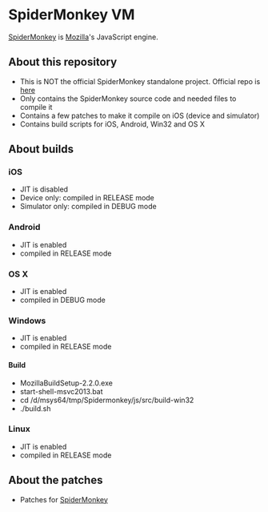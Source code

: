 # SpiderMonkey VM

[SpiderMonkey](https://developer.mozilla.org/en-US/docs/SpiderMonkey) is [Mozilla](http://www.mozilla.org)'s JavaScript engine.

## About this repository

 - This is NOT the official SpiderMonkey standalone project. Official repo is [here](https://developer.mozilla.org/en-US/docs/SpiderMonkey)
 - Only contains the SpiderMonkey source code and needed files to compile it
 - Contains a few patches to make it compile on iOS (device and simulator)
 - Contains build scripts for iOS, Android, Win32 and OS X
 
 
## About builds

### iOS
 - JIT is disabled
 - Device only: compiled in RELEASE mode
 - Simulator only: compiled in DEBUG mode

### Android

 - JIT is enabled
 - compiled in RELEASE mode
 

### OS X

 - JIT is enabled
 - compiled in DEBUG mode
 

### Windows

 - JIT is enabled
 - compiled in RELEASE mode
#### Build
 - MozillaBuildSetup-2.2.0.exe
 - start-shell-msvc2013.bat
 - cd /d/msys64/tmp/Spidermonkey/js/src/build-win32
 - ./build.sh

### Linux

 - JIT is enabled
 - compiled in RELEASE mode

## About the patches
 
 - Patches for [SpiderMonkey](https://github.com/ricardoquesada/Spidermonkey/wiki/)
 


 
